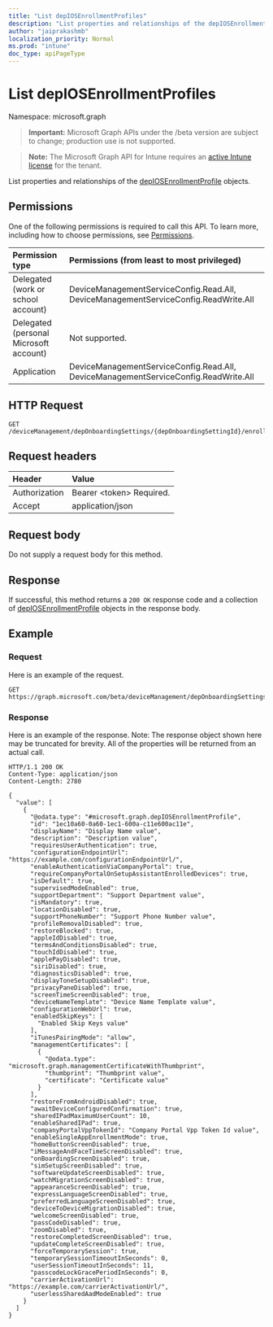 ```yaml
---
title: "List depIOSEnrollmentProfiles"
description: "List properties and relationships of the depIOSEnrollmentProfile objects."
author: "jaiprakashmb"
localization_priority: Normal
ms.prod: "intune"
doc_type: apiPageType
---
```


# List depIOSEnrollmentProfiles

Namespace: microsoft.graph

> **Important:** Microsoft Graph APIs under the /beta version are subject to change; production use is not supported.

> **Note:** The Microsoft Graph API for Intune requires an [active Intune license](https://go.microsoft.com/fwlink/?linkid=839381) for the tenant.

List properties and relationships of the [depIOSEnrollmentProfile](../resources/intune-enrollment-depiosenrollmentprofile.md) objects.

## Permissions
One of the following permissions is required to call this API. To learn more, including how to choose permissions, see [Permissions](/graph/permissions-reference).

<!-- { "blockType": "ignored"  } // Note: Removing this line will result in the permissions autogeneration tool overwriting the table. -->
|Permission type|Permissions (from least to most privileged)|
|:---|:---|
|Delegated (work or school account)|DeviceManagementServiceConfig.Read.All, DeviceManagementServiceConfig.ReadWrite.All|
|Delegated (personal Microsoft account)|Not supported.|
|Application|DeviceManagementServiceConfig.Read.All, DeviceManagementServiceConfig.ReadWrite.All|

## HTTP Request
<!-- {
  "blockType": "ignored"
}
-->
``` http
GET /deviceManagement/depOnboardingSettings/{depOnboardingSettingId}/enrollmentProfiles
```

## Request headers
|Header|Value|
|:---|:---|
|Authorization|Bearer &lt;token&gt; Required.|
|Accept|application/json|

## Request body
Do not supply a request body for this method.

## Response
If successful, this method returns a `200 OK` response code and a collection of [depIOSEnrollmentProfile](../resources/intune-enrollment-depiosenrollmentprofile.md) objects in the response body.

## Example

### Request
Here is an example of the request.
``` http
GET https://graph.microsoft.com/beta/deviceManagement/depOnboardingSettings/{depOnboardingSettingId}/enrollmentProfiles
```

### Response
Here is an example of the response. Note: The response object shown here may be truncated for brevity. All of the properties will be returned from an actual call.
``` http
HTTP/1.1 200 OK
Content-Type: application/json
Content-Length: 2780

{
  "value": [
    {
      "@odata.type": "#microsoft.graph.depIOSEnrollmentProfile",
      "id": "1ec10a60-0a60-1ec1-600a-c11e600ac11e",
      "displayName": "Display Name value",
      "description": "Description value",
      "requiresUserAuthentication": true,
      "configurationEndpointUrl": "https://example.com/configurationEndpointUrl/",
      "enableAuthenticationViaCompanyPortal": true,
      "requireCompanyPortalOnSetupAssistantEnrolledDevices": true,
      "isDefault": true,
      "supervisedModeEnabled": true,
      "supportDepartment": "Support Department value",
      "isMandatory": true,
      "locationDisabled": true,
      "supportPhoneNumber": "Support Phone Number value",
      "profileRemovalDisabled": true,
      "restoreBlocked": true,
      "appleIdDisabled": true,
      "termsAndConditionsDisabled": true,
      "touchIdDisabled": true,
      "applePayDisabled": true,
      "siriDisabled": true,
      "diagnosticsDisabled": true,
      "displayToneSetupDisabled": true,
      "privacyPaneDisabled": true,
      "screenTimeScreenDisabled": true,
      "deviceNameTemplate": "Device Name Template value",
      "configurationWebUrl": true,
      "enabledSkipKeys": [
        "Enabled Skip Keys value"
      ],
      "iTunesPairingMode": "allow",
      "managementCertificates": [
        {
          "@odata.type": "microsoft.graph.managementCertificateWithThumbprint",
          "thumbprint": "Thumbprint value",
          "certificate": "Certificate value"
        }
      ],
      "restoreFromAndroidDisabled": true,
      "awaitDeviceConfiguredConfirmation": true,
      "sharedIPadMaximumUserCount": 10,
      "enableSharedIPad": true,
      "companyPortalVppTokenId": "Company Portal Vpp Token Id value",
      "enableSingleAppEnrollmentMode": true,
      "homeButtonScreenDisabled": true,
      "iMessageAndFaceTimeScreenDisabled": true,
      "onBoardingScreenDisabled": true,
      "simSetupScreenDisabled": true,
      "softwareUpdateScreenDisabled": true,
      "watchMigrationScreenDisabled": true,
      "appearanceScreenDisabled": true,
      "expressLanguageScreenDisabled": true,
      "preferredLanguageScreenDisabled": true,
      "deviceToDeviceMigrationDisabled": true,
      "welcomeScreenDisabled": true,
      "passCodeDisabled": true,
      "zoomDisabled": true,
      "restoreCompletedScreenDisabled": true,
      "updateCompleteScreenDisabled": true,
      "forceTemporarySession": true,
      "temporarySessionTimeoutInSeconds": 0,
      "userSessionTimeoutInSeconds": 11,
      "passcodeLockGracePeriodInSeconds": 0,
      "carrierActivationUrl": "https://example.com/carrierActivationUrl/",
      "userlessSharedAadModeEnabled": true
    }
  ]
}
```
